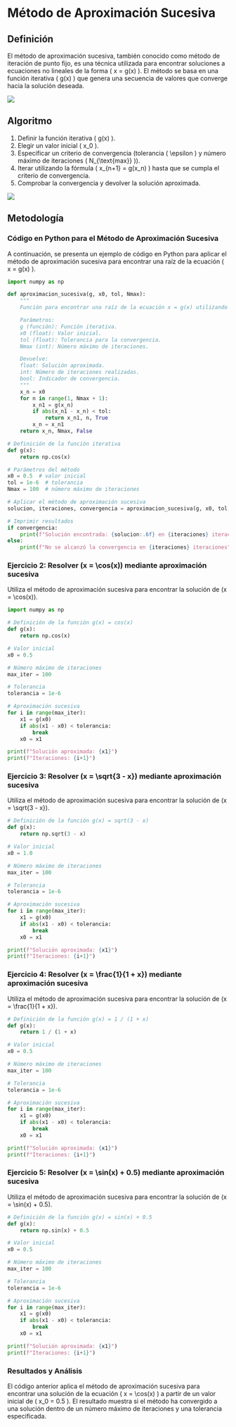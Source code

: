 # Método de Aproximación Sucesiva
## Definición
El método de aproximación sucesiva, también conocido como método de iteración de punto fijo, es una técnica utilizada para encontrar soluciones a ecuaciones no lineales de la forma \( x = g(x) \). El método se basa en una función iterativa \( g(x) \) que genera una secuencia de valores que converge hacia la solución deseada.

![](https://github.com/Olavi04/Metodos__Numericos/blob/main/Imagenes/Imagenes_tema2/aprox.png)


## Algoritmo
1. Definir la función iterativa \( g(x) \).
2. Elegir un valor inicial \( x_0 \).
3. Especificar un criterio de convergencia (tolerancia \( \epsilon \) y número máximo de iteraciones \( N_{\text{max}} \)).
4. Iterar utilizando la fórmula \( x_{n+1} = g(x_n) \) hasta que se cumpla el criterio de convergencia.
5. Comprobar la convergencia y devolver la solución aproximada.

![](https://github.com/Olavi04/Metodos__Numericos/blob/main/Imagenes/Imagenes_tema2/aproxf.jpg)

## Metodología

### Código en Python para el Método de Aproximación Sucesiva
A continuación, se presenta un ejemplo de código en Python para aplicar el método de aproximación sucesiva para encontrar una raíz de la ecuación \( x = g(x) \).

```python
import numpy as np

def aproximacion_sucesiva(g, x0, tol, Nmax):
    """
    Función para encontrar una raíz de la ecuación x = g(x) utilizando el método de aproximación sucesiva.

    Parámetros:
    g (función): Función iterativa.
    x0 (float): Valor inicial.
    tol (float): Tolerancia para la convergencia.
    Nmax (int): Número máximo de iteraciones.

    Devuelve:
    float: Solución aproximada.
    int: Número de iteraciones realizadas.
    bool: Indicador de convergencia.
    """
    x_n = x0
    for n in range(1, Nmax + 1):
        x_n1 = g(x_n)
        if abs(x_n1 - x_n) < tol:
            return x_n1, n, True
        x_n = x_n1
    return x_n, Nmax, False

# Definición de la función iterativa
def g(x):
    return np.cos(x)

# Parámetros del método
x0 = 0.5  # valor inicial
tol = 1e-6  # tolerancia
Nmax = 100  # número máximo de iteraciones

# Aplicar el método de aproximación sucesiva
solucion, iteraciones, convergencia = aproximacion_sucesiva(g, x0, tol, Nmax)

# Imprimir resultados
if convergencia:
    print(f"Solución encontrada: {solucion:.6f} en {iteraciones} iteraciones")
else:
    print(f"No se alcanzó la convergencia en {iteraciones} iteraciones")
```

### Ejercicio 2: Resolver \(x = \cos(x)\) mediante aproximación sucesiva
Utiliza el método de aproximación sucesiva para encontrar la solución de \(x = \cos(x)\).

```python
import numpy as np

# Definición de la función g(x) = cos(x)
def g(x):
    return np.cos(x)

# Valor inicial
x0 = 0.5

# Número máximo de iteraciones
max_iter = 100

# Tolerancia
tolerancia = 1e-6

# Aproximación sucesiva
for i in range(max_iter):
    x1 = g(x0)
    if abs(x1 - x0) < tolerancia:
        break
    x0 = x1

print(f"Solución aproximada: {x1}")
print(f"Iteraciones: {i+1}")
```

### Ejercicio 3: Resolver \(x = \sqrt{3 - x}\) mediante aproximación sucesiva
Utiliza el método de aproximación sucesiva para encontrar la solución de \(x = \sqrt{3 - x}\).

```python
# Definición de la función g(x) = sqrt(3 - x)
def g(x):
    return np.sqrt(3 - x)

# Valor inicial
x0 = 1.0

# Número máximo de iteraciones
max_iter = 100

# Tolerancia
tolerancia = 1e-6

# Aproximación sucesiva
for i in range(max_iter):
    x1 = g(x0)
    if abs(x1 - x0) < tolerancia:
        break
    x0 = x1

print(f"Solución aproximada: {x1}")
print(f"Iteraciones: {i+1}")
```

### Ejercicio 4: Resolver \(x = \frac{1}{1 + x}\) mediante aproximación sucesiva
Utiliza el método de aproximación sucesiva para encontrar la solución de \(x = \frac{1}{1 + x}\).

```python
# Definición de la función g(x) = 1 / (1 + x)
def g(x):
    return 1 / (1 + x)

# Valor inicial
x0 = 0.5

# Número máximo de iteraciones
max_iter = 100

# Tolerancia
tolerancia = 1e-6

# Aproximación sucesiva
for i in range(max_iter):
    x1 = g(x0)
    if abs(x1 - x0) < tolerancia:
        break
    x0 = x1

print(f"Solución aproximada: {x1}")
print(f"Iteraciones: {i+1}")
```

### Ejercicio 5: Resolver \(x = \sin(x) + 0.5\) mediante aproximación sucesiva
Utiliza el método de aproximación sucesiva para encontrar la solución de \(x = \sin(x) + 0.5\).

```python
# Definición de la función g(x) = sin(x) + 0.5
def g(x):
    return np.sin(x) + 0.5

# Valor inicial
x0 = 0.5

# Número máximo de iteraciones
max_iter = 100

# Tolerancia
tolerancia = 1e-6

# Aproximación sucesiva
for i in range(max_iter):
    x1 = g(x0)
    if abs(x1 - x0) < tolerancia:
        break
    x0 = x1

print(f"Solución aproximada: {x1}")
print(f"Iteraciones: {i+1}")
```


### Resultados y Análisis
El código anterior aplica el método de aproximación sucesiva para encontrar una solución de la ecuación \( x = \cos(x) \) a partir de un valor inicial de \( x_0 = 0.5 \). El resultado muestra si el método ha convergido a una solución dentro de un número máximo de iteraciones y una tolerancia especificada.
